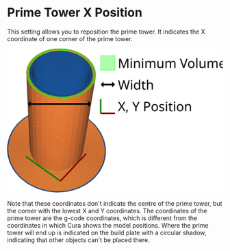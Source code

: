 Prime Tower X Position
====
This setting allows you to reposition the prime tower. It indicates the X coordinate of one corner of the prime tower.

![The X coordinate of the prime tower](images/prime_tower.svg)

Note that these coordinates don't indicate the centre of the prime tower, but the corner with the lowest X and Y coordinates. The coordinates of the prime tower are the g-code coordinates, which is different from the coordinates in which Cura shows the model positions. Where the prime tower will end up is indicated on the build plate with a circular shadow, indicating that other objects can't be placed there.